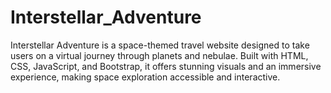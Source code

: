 # Interstellar_Adventure
 Interstellar Adventure is a space-themed travel website designed to take users on a virtual journey through planets and nebulae. Built with HTML, CSS, JavaScript, and Bootstrap, it offers stunning visuals and an immersive experience, making space exploration accessible and interactive.
